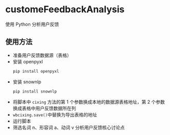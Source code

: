 # customeFeedbackAnalysis
使用 Python 分析用户反馈
## 使用方法
- 准备用户反馈数据源（表格）
- 安装 openpyxl
  ``` python
  pip install openpyxl
  ```
- 安装 snownlp
  ``` python
  pip install snownlp
  ```
- 将脚本中 `cixing` 方法的第 1 个参数换成本地的数据源表格地址，第 2 个参数换成表格中用户反馈数据所在列
- `wbcixing.save()`中替换为导出表格的地址
- 运行脚本
- 筛选名词 n、形容词 a、动词 v 分析用户反馈核心讨论点
